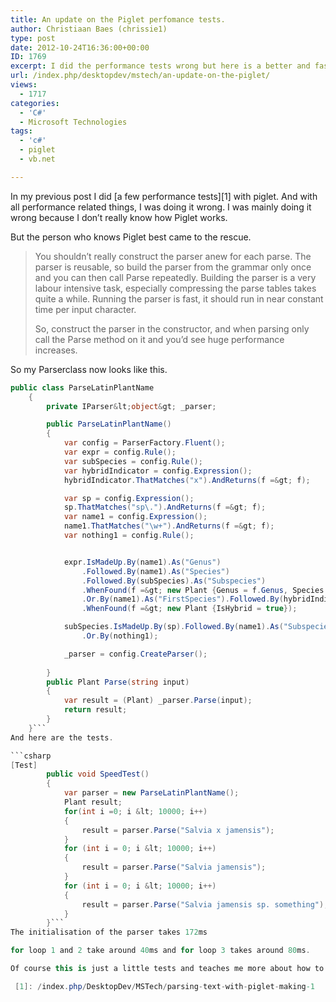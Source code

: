 ```yaml
---
title: An update on the Piglet perfomance tests.
author: Christiaan Baes (chrissie1)
type: post
date: 2012-10-24T16:36:00+00:00
ID: 1769
excerpt: I did the performance tests wrong but here is a better and faster way.
url: /index.php/desktopdev/mstech/an-update-on-the-piglet/
views:
  - 1717
categories:
  - 'C#'
  - Microsoft Technologies
tags:
  - 'c#'
  - piglet
  - vb.net

---
```

In my previous post I did [a few performance tests][1] with piglet. And with all performance related things, I was doing it wrong. I was mainly doing it wrong because I don&#8217;t really know how Piglet works. 

But the person who knows Piglet best came to the rescue.

> You shouldn&#8217;t really construct the parser anew for each parse. The parser is reusable, so build the parser from the grammar only once and you can then call Parse repeatedly. Building the parser is a very labour intensive task, especially compressing the parse tables takes quite a while. Running the parser is fast, it should run in near constant time per input character.
> 
> So, construct the parser in the constructor, and when parsing only call the Parse method on it and you&#8217;d see huge performance increases.

So my Parserclass now looks like this.

```csharp
public class ParseLatinPlantName
    {
        private IParser&lt;object&gt; _parser;

        public ParseLatinPlantName()
        {
            var config = ParserFactory.Fluent();
            var expr = config.Rule();
            var subSpecies = config.Rule();
            var hybridIndicator = config.Expression();
            hybridIndicator.ThatMatches("x").AndReturns(f =&gt; f);

            var sp = config.Expression();
            sp.ThatMatches("sp\.").AndReturns(f =&gt; f);
            var name1 = config.Expression();
            name1.ThatMatches("\w+").AndReturns(f =&gt; f);
            var nothing1 = config.Rule();


            expr.IsMadeUp.By(name1).As("Genus")
                .Followed.By(name1).As("Species")
                .Followed.By(subSpecies).As("Subspecies")
                .WhenFound(f =&gt; new Plant {Genus = f.Genus, Species = f.Species, SubSpecies = f.Subspecies})
                .Or.By(name1).As("FirstSpecies").Followed.By(hybridIndicator).Followed.By(name1).As("SecondSpecies")
                .WhenFound(f =&gt; new Plant {IsHybrid = true});

            subSpecies.IsMadeUp.By(sp).Followed.By(name1).As("Subspecies").WhenFound(f =&gt; f.Subspecies)
                .Or.By(nothing1);

            _parser = config.CreateParser();
            
        }
        public Plant Parse(string input)
        {
            var result = (Plant) _parser.Parse(input);
            return result;
        }
    }```
And here are the tests.

```csharp
[Test]
        public void SpeedTest()
        {
            var parser = new ParseLatinPlantName();
            Plant result;
            for(int i =0; i &lt; 10000; i++)
            {
                result = parser.Parse("Salvia x jamensis");
            }
            for (int i = 0; i &lt; 10000; i++)
            {
                result = parser.Parse("Salvia jamensis");
            }
            for (int i = 0; i &lt; 10000; i++)
            {
                result = parser.Parse("Salvia jamensis sp. something");
            }
        }```
The initialisation of the parser takes 172ms

for loop 1 and 2 take around 40ms and for loop 3 takes around 80ms. 

Of course this is just a little tests and teaches me more about how to work with the framework and not that much over the performance in a production environment.

 [1]: /index.php/DesktopDev/MSTech/parsing-text-with-piglet-making-1